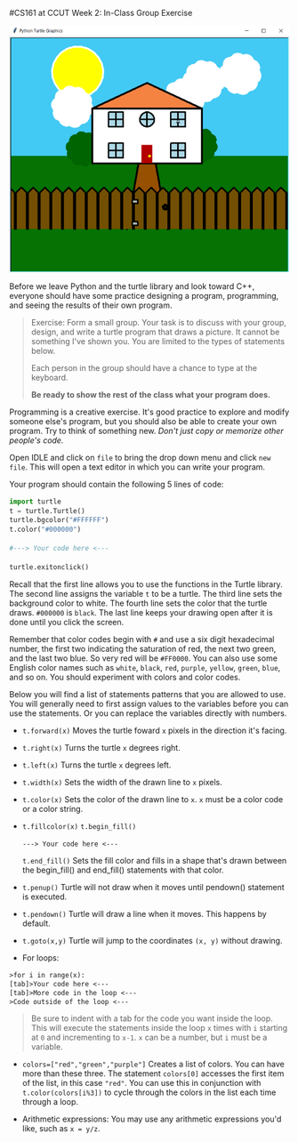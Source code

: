 #CS161 at CCUT Week 2: In-Class Group Exercise

![House](House.png)

Before we leave Python and the turtle library and look toward C++, everyone should have some practice designing a program, programming, and seeing the results of their own program.

>Exercise:
>Form a small group. Your task is to discuss with your group, design, and write a turtle program that draws a picture. It cannot be something I've shown you. You are limited to the types of statements below.
>
>Each person in the group should have a chance to type at the keyboard.
>
>**Be ready to show the rest of the class what your program does.**

Programming is a creative exercise. It's good practice to explore and modify someone else's program, but you should also be able to create your own program. Try to think of something new. *Don't just copy or memorize other people's code.*

Open IDLE and click on `file` to bring the drop down menu and click `new file`. This will open a text editor in which you can write your program.

Your program should contain the following 5 lines of code:

```py
import turtle
t = turtle.Turtle()
turtle.bgcolor("#FFFFFF")
t.color("#000000")

#---> Your code here <---

turtle.exitonclick()
```

Recall that the first line allows you to use the functions in the Turtle library. The second line assigns the variable `t` to be a turtle. The third line sets the background color to white. The fourth line sets the color that the turtle draws. `#000000` is `black`. The last line keeps your drawing open after it is done until you click the screen.

Remember that color codes begin with `#` and use a six digit hexadecimal number, the first two indicating the saturation of red, the next two green, and the last two blue. So very red will be `#FF0000`. You can also use some English color names such as `white`, `black`, `red`, `purple`, `yellow`, `green`, `blue`, and so on. You should experiment with colors and color codes.

Below you will find a list of statements patterns that you are allowed to use. You will generally need to first assign values to the variables before you can use the statements. Or you can replace the variables directly with numbers.

* `t.forward(x)`
Moves the turtle foward `x` pixels in the direction it's facing.

* `t.right(x)`
Turns the turtle `x` degrees right.

* `t.left(x)`
Turns the turtle `x` degrees left.

* `t.width(x)`
Sets the width of the drawn line to `x` pixels.

* `t.color(x)`
Sets the color of the drawn line to `x`. `x` must be a color code or a color string.

* `t.fillcolor(x)`
  `t.begin_fill()`

  ``---> Your code here <---``

  `t.end_fill()`
Sets the fill color and fills in a shape that's drawn between the begin_fill() and end_fill() statements with that color.

* `t.penup()`
Turtle will not draw when it moves until pendown() statement is executed.

* `t.pendown()`
Turtle will draw a line when it moves. This happens by default.

* `t.goto(x,y)`
Turtle will jump to the coordinates `(x, y)` without drawing.

* For loops:
```
>for i in range(x):
[tab]>Your code here <---
[tab]>More code in the loop <---
>Code outside of the loop <---
```
>Be sure to indent with a tab for the code you want inside the loop. This will execute the statements inside the loop `x` times with `i` starting at `0` and incrementing to `x-1`. `x` can be a number, but `i` must be a variable.

* `colors=["red","green","purple"]`
Creates a list of colors. You can have more than these three. The statement `colors[0]` accesses the first item of the list, in this case `"red"`. You can use this in conjunction with `t.color(colors[i%3])` to cycle through the colors in the list each time through a loop.

* Arithmetic expressions:
You may use any arithmetic expressions you'd like, such as `x = y/z`.
